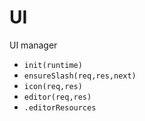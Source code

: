 # UI

UI manager

- `init(runtime)`
- `ensureSlash(req,res,next)`
- `icon(req,res)`
- `editor(req,res)`
- `.editorResources`
